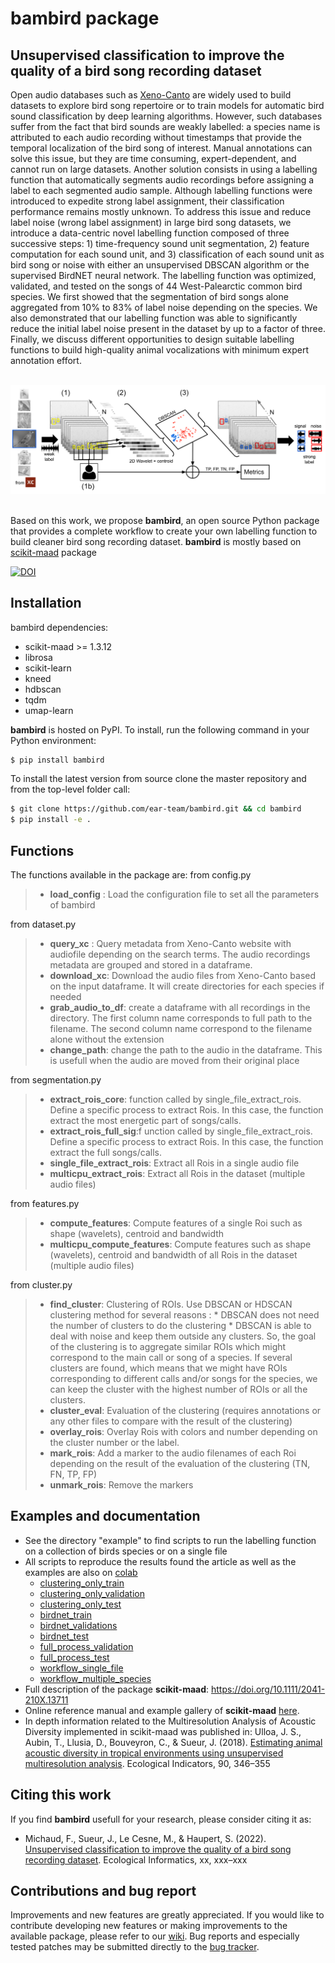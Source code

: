 # bambird package

## Unsupervised classification to improve the quality of a bird song recording dataset


Open audio databases such as [Xeno-Canto](https://xeno-canto.org/) are widely used to build datasets to explore bird song repertoire or to train models for automatic bird sound classification by deep learning algorithms. However, such databases suffer from the fact that bird sounds are weakly labelled: a species name is attributed to each audio recording without timestamps that provide the temporal localization of the bird song of interest. 
Manual annotations can solve this issue, but they are time consuming, expert-dependent, and cannot run on large datasets. Another solution consists in using a labelling function that automatically segments audio recordings before assigning a label to each segmented audio sample. Although labelling functions were introduced to expedite strong label assignment, their classification performance remains mostly unknown. 
To address this issue and reduce label noise (wrong label assignment) in large bird song datasets, we introduce a data-centric novel labelling function composed of three successive steps: 1) time-frequency sound unit segmentation, 2) feature computation for each sound unit, and 3) classification of each sound unit as bird song or noise with either an unsupervised DBSCAN algorithm or the supervised BirdNET neural network. 
The labelling function was optimized, validated, and tested on the songs of 44 West-Palearctic common bird species. We first showed that the segmentation of bird songs alone aggregated from 10% to 83% of label noise depending on the species. We also demonstrated that our labelling function was able to significantly reduce the initial label noise present in the dataset by up to a factor of three. Finally, we discuss different opportunities to design suitable labelling functions to build high-quality animal vocalizations with minimum expert annotation effort.

<br/>
<div align="center">
    <img src="./docs/figure_workflow_sans_alpha.png" alt="drawing"/>
</div>
<br/>

Based on this work, we propose **bambird**, an open source Python package that provides a complete workflow to create your own labelling function to build cleaner bird song recording dataset. **bambird** is mostly based on [scikit-maad](https://github.com/scikit-maad/scikit-maad) package

[![DOI](https://zenodo.org/badge/xxx.svg)](https://zenodo.org/badge/latestdoi/xxxxx)

## Installation
bambird dependencies:

- scikit-maad >= 1.3.12
- librosa
- scikit-learn
- kneed
- hdbscan
- tqdm
- umap-learn

**bambird** is hosted on PyPI. To install, run the following command in your Python environment:

```bash
$ pip install bambird
```

To install the latest version from source clone the master repository and from the top-level folder call:

```bash
$ git clone https://github.com/ear-team/bambird.git && cd bambird
$ pip install -e .
```
## Functions
The functions available in the package are:
from config.py
>- **load_config** : Load the configuration file to set all the parameters of bambird

from dataset.py
>- **query_xc** : Query metadata from Xeno-Canto website with audiofile depending on the search terms. The audio recordings metadata are grouped and stored in a dataframe.
>- **download_xc**: Download the audio files from Xeno-Canto based on the input dataframe.  It will create directories for each species if needed
>- **grab_audio_to_df**: create a dataframe with all recordings in the directory.  The first column name corresponds to full path to the filename. The second column name correspond to the filename alone without the extension
>- **change_path**:  change the path to the audio in the dataframe. This is usefull when the audio are moved from their original place

from segmentation.py                         
>- **extract_rois_core**: function called by single_file_extract_rois. Define a specific process to extract Rois. In this case, the function extract the most energetic part of songs/calls.
>- **extract_rois_full_sig**:f unction called by single_file_extract_rois. Define a specific process to extract Rois. In this case, the function extract the full songs/calls.
>- **single_file_extract_rois**: Extract all Rois in a single audio file
>- **multicpu_extract_rois**: Extract all Rois in the dataset (multiple audio files)

from features.py
>- **compute_features**: Compute features of a single Roi such as shape (wavelets), centroid and bandwidth
>- **multicpu_compute_features**: Compute features such as shape (wavelets), centroid and bandwidth of all Rois in the dataset (multiple audio files)

from cluster.py
>- **find_cluster**:  Clustering of ROIs.  Use DBSCAN or HDSCAN clustering method for several reasons :
        * DBSCAN does not need the number of clusters to do the clustering
        * DBSCAN is able to deal with noise and keep them outside any clusters.
        So, the goal of the clustering is to aggregate similar ROIs
    which might correspond to the main call or song of a species. If several 
    clusters are found, which means that we might have ROIs corresponding to 
    different calls and/or songs for the species, we can keep the cluster with 
    the highest number of ROIs or all the clusters.
>- **cluster_eval**:   Evaluation of the clustering (requires annotations or any other files to compare with the result of the clustering)
>- **overlay_rois**: Overlay Rois with colors and number depending on the cluster number or the label.
>- **mark_rois**: Add a marker to the audio filenames of each Roi depending on the result of the evaluation of the clustering (TN, FN, TP, FP)
>- **unmark_rois**: Remove the markers


## Examples and documentation

- See the directory "example" to find scripts to run the labelling function on a collection of birds species or on a single file
- All scripts to reproduce the results found the article as well as the examples are also on [colab](https://colab.research.google.com/)
  - [clustering_only_train](https://colab.research.google.com/drive/1RTRo3DQ1czDAb4QaOsE30eK2JKSZlbZQ)
  - [clustering_only_validation](https://colab.research.google.com/drive/1fTPK8LAt97jcXP0XuyY09J4ZbxvFHO4i)
  - [clustering_only_test](https://colab.research.google.com/drive/1K-Os_ZVivtk_-REsAYNmpzKiaxYa0AvO)
  - [birdnet_train](https://colab.research.google.com/drive/1Ev-Xjc4evEIhT3HlqeGKrEoTPsUPc4fF)
  - [birdnet_validations](https://colab.research.google.com/drive/19jvks3rv678ZJF4nAdNTD69C6lGc7V44)
  - [birdnet_test](https://colab.research.google.com/drive/1So-L8LE5duk7EavSb9kY_ecDlr4zOT8s)
  - [full_process_validation](https://colab.research.google.com/drive/1gR8ECKZBzf50y7A_JEj-eLTx7p_IzmIt)
  - [full_process_test](https://colab.research.google.com/drive/1oKYt548aroTuILoM5AACd2sNJ954X1G_)
  - [workflow_single_file](https://colab.research.google.com/drive/1DgK-LlovEv_0jh70dggqlV2G0jbJCfKi)
  - [workflow_multiple_species](https://colab.research.google.com/drive/18tglsE1JciyD1xpTryX3JIenHKGScLSq)  
- Full description of the package **scikit-maad**: https://doi.org/10.1111/2041-210X.13711
- Online reference manual and example gallery of **scikit-maad** [here](https://scikit-maad.github.io/).
- In depth information related to the Multiresolution Analysis of Acoustic Diversity implemented in scikit-maad was published in: Ulloa, J. S., Aubin, T., Llusia, D., Bouveyron, C., & Sueur, J. (2018). [Estimating animal acoustic diversity in tropical environments using unsupervised multiresolution analysis](https://doi.org/10.1016/j.ecolind.2018.03.026). Ecological Indicators, 90, 346–355

## Citing this work

If you find **bambird** usefull for your research, please consider citing it as:

- Michaud, F.,  Sueur, J., Le Cesne, M., & Haupert, S. (2022). [Unsupervised classification to improve the quality of a bird song recording dataset](https://doi.org/xxx). Ecological Informatics, xx, xxx–xxx

## Contributions and bug report

Improvements and new features are greatly appreciated. If you would like to contribute developing new features or making improvements to the available package, please refer to our [wiki](https://github.com/ear-team/bambird/wiki/How-to-contribute-to-bambird). Bug reports and especially tested patches may be submitted directly to the [bug tracker](https://github.com/ear-team/bambird/issues). 

